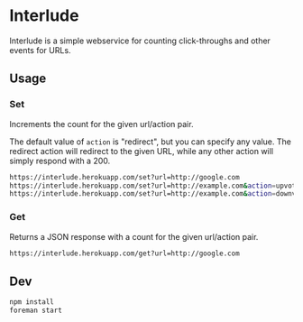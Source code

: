 Interlude
=========

Interlude is a simple webservice for counting click-throughs and
other events for URLs.

Usage
-----

### Set

Increments the count for the given url/action pair.

The default value of `action` is "redirect", but you can specify any value. The
redirect action will redirect to the given URL, while any other action will
simply respond with a 200.

```sh
https://interlude.herokuapp.com/set?url=http://google.com
https://interlude.herokuapp.com/set?url=http://example.com&action=upvote
https://interlude.herokuapp.com/set?url=http://example.com&action=downvote
```

### Get

Returns a JSON response with a count for the given url/action pair.

```sh
https://interlude.herokuapp.com/get?url=http://google.com
```

Dev
---

```sh
npm install
foreman start
```